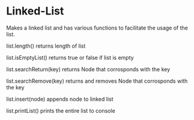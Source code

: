 # Linked-List
Makes a linked list and has various functions to facilitate the usage of the list.

list.length()
  returns length of list
  
list.isEmptyList()
  returns true or false if list is empty
  
list.searchReturn(key)
  returns Node that corrosponds with the key
  
list.searchRemove(key)
  returns and removes Node that corrosponds with the key
  
list.insert(node)
  appends node to linked list
  
list.printList()
  prints the entire list to console
